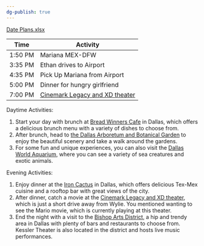 ```yaml
---
dg-publish: true
---
```


[Date Plans.xlsx](https://mysite.aa.com/:x:/g/personal/242924_corpaa_aa_com/ET-rSnXpSVxErYIOnNjW1Y8BA0LDhu7hDivatVcYI2kDuQ?e=ErcP1Y)

| Time    | Activity                                                                 |
|---------|--------------------------------------------------------------------------|
| 1:50 PM | Mariana MEX-DFW                                                          |
| 3:35 PM | Ethan drives to Airport                                                  |
| 4:35 PM | Pick Up Mariana from Airport                                             |
| 5:00 PM | Dinner for hungry girlfriend                                             |
| 7:00 PM |  [Cinemark Legacy and XD theater](https://goo.gl/maps/VMM1JQ4D5jeBdZeG7) |

Daytime Activities:

1.  Start your day with brunch at [Bread Winners Cafe](https://goo.gl/maps/1rz47GuMmyrU1gjp7) in Dallas, which offers a delicious brunch menu with a variety of dishes to choose from.
2.  After brunch, head to [the Dallas Arboretum and Botanical Garden](https://goo.gl/maps/MWmviswN1pYuZ2KA9) to enjoy the beautiful scenery and take a walk around the gardens.
3.  For some fun and unique experiences, you can also visit the [Dallas World Aquarium](https://goo.gl/maps/uWDMLoapAGhQskYx8), where you can see a variety of sea creatures and exotic animals.

Evening Activities:

1.  Enjoy dinner at the [Iron Cactus](https://goo.gl/maps/ysNBgDU9kb6gMw4k7) in Dallas, which offers delicious Tex-Mex cuisine and a rooftop bar with great views of the city.
2.  After dinner, catch a movie at the [Cinemark Legacy and XD theater](https://goo.gl/maps/VMM1JQ4D5jeBdZeG7), which is just a short drive away from Wylie. You mentioned wanting to see the Mario movie, which is currently playing at this theater.
3.  End the night with a visit to the [Bishop Arts District](https://goo.gl/maps/BnYcRwb221uC2c9x8), a hip and trendy area in Dallas with plenty of bars and restaurants to choose from. Kessler Theater is also located in the district and hosts live music performances.